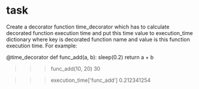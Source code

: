 # task
Create a decorator function time_decorator which has to calculate decorated function execution time
and put this time value to execution_time dictionary where key is
decorated function name and value is this function execution time.
For example:

@time_decorator
def func_add(a, b):
    sleep(0.2)
    return a + b

>>> func_add(10, 20)
30

>>> execution_time['func_add']
0.212341254
